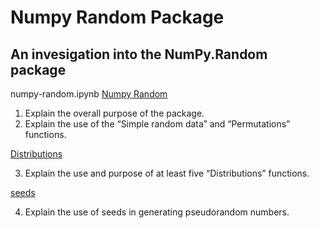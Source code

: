 # Numpy Random Package

## An invesigation into the NumPy.Random package

numpy-random.ipynb
[Numpy Random](numpy-random.ipynb)

1. Explain the overall purpose of the package.
2. Explain the use of the “Simple random data” and “Permutations” functions.



[Distributions](Distributions.ipynb)

3. Explain the use and purpose of at least five “Distributions” functions.


 [seeds](Seeds.ipynb)

4. Explain the use of seeds in generating pseudorandom numbers.



